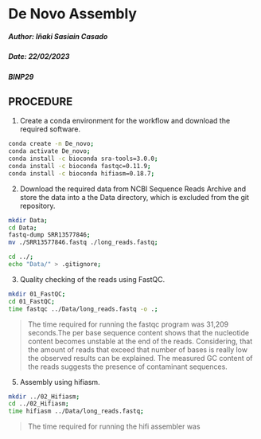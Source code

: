 # De Novo Assembly

##### Author: Iñaki Sasiain Casado #####

##### Date: 22/02/2023

##### BINP29

## PROCEDURE

1. Create a conda environment for the workflow and download the required software.

```bash
conda create -n De_novo;
conda activate De_novo;
conda install -c bioconda sra-tools=3.0.0;
conda install -c bioconda fastqc=0.11.9;
conda install -c bioconda hifiasm=0.18.7;
```

2. Download the required data from NCBI Sequence Reads Archive and store the data into a the Data directory, which is excluded from the git repository.

 ```bash
mkdir Data;
cd Data; 
fastq-dump SRR13577846;
mv ./SRR13577846.fastq ./long_reads.fastq;

cd ../;
echo "Data/" > .gitignore;
 ```

3. Quality checking of the reads using FastQC.

```bash
mkdir 01_FastQC;
cd 01_FastQC;
time fastqc ../Data/long_reads.fastq -o .;
```

>The time required for running the fastqc program was 31,209 seconds.The per base sequence content shows that the nucleotide content becomes unstable at the end of the reads. Considering, that the amount of reads that exceed that number of bases is really low the observed results can be explained. The measured GC content of the reads suggests the presence of contaminant sequences.

5. Assembly using hifiasm.

```bash
mkdir ../02_Hifiasm;
cd ../02_Hifiasm;
time hifiasm ../Data/long_reads.fastq;
```

>The time required for running the hifi assembler was